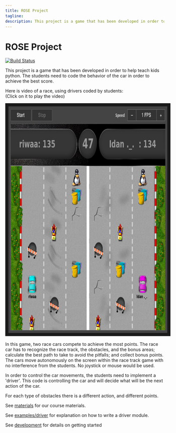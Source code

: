 ```yaml
---
title: ROSE Project
tagline:
description: This project is a game that has been developed in order to help teach kids Python
---
```


# ROSE Project

[![Build Status](https://travis-ci.org/RedHat-Israel/ROSE.svg?branch=master)](https://travis-ci.org/RedHat-Israel/ROSE)

This project is a game that has been developed in order to help teach kids python.
The students need to code the behavior of the car in order to achieve the best score.

Here is video of a race, using drivers coded by students:<br/>
(Click on it to play the video)

<a href="http://www.youtube.com/watch?feature=player_embedded&v=BEV-CcqTOnw
" target="_blank"><img src="rose-video-preview.jpg"
alt="ROSE Race Car Game" width="860" height="720" border="10" /></a>

In this game, two race cars compete to achieve the most points.
The race car has to recognize the race track, the obstacles, and the bonus areas;
calculate the best path to take to avoid the pitfalls; and collect bonus points.
The cars move autonomously on the screen within the race track game with no interference
from the students. No joystick or mouse would be used.

In order to control the car movements, the students need to implement a 'driver'.
This code is controlling the car and will decide what will be the next action of the car.

For each type of obstacles there is a different action, and different points.

See [materials](materials.md) for our course materials.

See [examples/driver](examples/driver.md) for explanation on how to write a driver module.

See [development](development.md) for details on getting started

